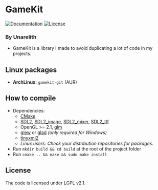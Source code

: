 # GameKit

[![Documentation](https://codedocs.xyz/Quent42340/GameKit.svg)](https://codedocs.xyz/Quent42340/GameKit/)
[![License](https://img.shields.io/badge/license-LGPLv2.1%2B-blue.svg)](https://www.gnu.org/licenses/old-licenses/lgpl-2.1.en.html)

### By Unarelith

- GameKit is a library I made to avoid duplicating a lot of code in my projects.

## Linux packages

- **ArchLinux:** `gamekit-git` (AUR)

## How to compile

- Dependencies:
    - [CMake](http://www.cmake.org/download/)
    - [SDL2](https://www.libsdl.org/download-2.0.php), [SDL2_image](https://www.libsdl.org/projects/SDL_image/), [SDL2_mixer](https://www.libsdl.org/projects/SDL_mixer/), [SDL2_ttf](https://www.libsdl.org/projects/SDL_ttf/)
    - OpenGL >= 2.1, [glm](http://sourceforge.net/projects/ogl-math/files/latest/download?source=files)
    - [glew](http://sourceforge.net/projects/glew/files/latest/download) or [glad](https://github.com/Dav1dde/glad) *(only required for Windows)*
    - [tinyxml2](http://leethomason.github.io/tinyxml2/)
    - _Linux users: Check your distribution repositories for packages._
- Run `mkdir build && cd build` at the root of the project folder
- Run `cmake .. && make && sudo make install`

## License

The code is licensed under LGPL v2.1.

